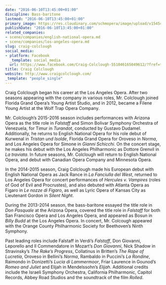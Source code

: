 ```yaml
---
date: "2016-06-10T13:45:00+01:00"
discipline: Bass-baritone
lastmod: "2016-06-10T13:45:00+01:00"
primary_image: https://res.cloudinary.com/schmopera/image/upload/v1545409169/media/webhook-uploads/1465562480377/2016-06-10---Craig-Colclough.jpg.jpg
publishDate: "2016-06-10T13:45:00+01:00"
related_companies:
- scene/companies/english-national-opera.md
- scene/companies/los-angeles-opera.md
slug: craig-colclough
social_media:
- platform: Facebook
  _template: social_media
  url: https://www.facebook.com/Craig-Colclough-551046165049612/?fref=ts
title: Craig Colclough
website: http://www.craigcolclough.com/
_template: "people_single"
---
```


Craig Colclough began his career at the Los Angeles Opera. After two seasons appearing with the company in various roles, Mr. Colclough joined Florida Grand Opera’s Young Artist Studio, and in 2012, became a Filene Young Artist at the Wolf Trap Opera Company.

Mr. Colclough’s 2015-2016 season includes performances with Arizona Opera as the title role in *Falstaff* and Simon Bolivar Symphony Orchestra of Venezuela, for Timur in *Turandot*, conducted by Gustavo Dudamel. Additionally, he returns to English National Opera for his role debut of Kurwenal in *Tristan und Isolde*, Florida Grand Opera for Oroveso in *Norma*, and Los Angeles Opera for Simone in *Gianni Schicchi*. On the concert stage, he makes his debut with the Los Angeles Philharmonic as Dottore Grenvil in *La traviata*. In future seasons, Mr. Colclough will return to English National Opera, and debut with Canadian Opera Company and Minnesota Opera.

In the 2014-2015 season, Craig Colclough made his European debut with English National Opera as Jack Rance in *La Fanciulla del West*, returned to Los Angeles Opera for concert performances of *Hercules v. Vampires* (roles of God of Evil and Procrustes), and also debuted with Atlanta Opera as Figaro in *Le nozze di Figaro*, as well as Lyric Opera of Kansas City as Lieutenant Gordon in *Silent Night*.

During the 2013-2014 season, the bass-baritone essayed the title role in *Don Pasquale* at the Arizona Opera, covered the title role in *Falstaff* for both San Francisco Opera and Los Angeles Opera, and appeared as Bosun in *Billy Budd* at the Los Angeles Opera. In concert, Mr. Colcough appeared with the Orange County Philharmonic Society for Beethoven’s Ninth Symphony. 

Past leading roles include Falstaff in Verdi’s *Falstaff*, Don Giovanni, Leporello and Il Commendatore in Mozart’s *Don Giovanni*, Nick Shadow in Stravinsky’s *The Rake’s Progress*, Collatinus in Britten’s *The Rape of Lucretia*, Oroveso in Bellini’s *Norma*, Rambaldo in Puccini’s *La Rondine*, Raimondo in Donizetti’s *Lucia di Lammermoor*, Friar Laurence in Gounod’s *Romeo and Juliet* and Elijah in Mendelssohn’s *Elijah*. Additional credits include the Israeli Symphony Orchestra, California Philharmonic, Capitol Records, Abbey Road Studios and the soundtrack of the film *Rolled*.
